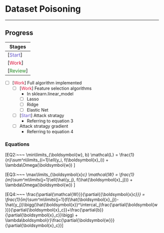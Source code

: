 # Dataset Poisoning
---

## Progress

|Stages|
|-|
| [<span style="color:slateblue">Start</span>]  |
| [<span style="color:crimson">Work</span>]  |
| [<span style="color:forestgreen">Review</span>] |

- [ ] [<span style="color:crimson">Work</span>] Full algorithm implemented
  - [ ] [<span style="color:crimson">Work</span>] Feature selection algorithms
    - In sklearn.linear_model
    - [ ] Lasso
    - [ ] Ridge
    - [ ] Elastic Net
  - [ ] [<span style="color:slateblue">Start</span>] Attack stratagy
    - Referring to equation 3 
  - [ ] Attack stratagy gradient
    - Referring to equation 4

### Equations

\[EQ2:~~~ \min\limits_{\boldsymbol{w}, b} \mathcal{L} = \frac{1}{n}\sum^n\limits_{i=1}\ell(y_i, f(\boldsymbol{x}_i)) + \lambda\Omega(\boldsymbol{w}) \]

\[EQ3:~~~ \max\limits_{\boldsymbol{x}_c} \mathcal{W} = \frac{1}{m}\sum^m\limits_{j=1}\ell(\hat{y_j}, f(\hat{\boldsymbol{x}_j})) + \lambda\Omega(\boldsymbol{w}) \]

\[EQ4:~~~ \frac{\partial{\mathcal{W}}}{\partial{{\boldsymbol{x}_c}}} = \frac{1}{m}\sum^m\limits_{j=1}(f(\hat{\boldsymbol{x}_j})-\hat{y_j})\bigg(\hat{\boldsymbol{x}}^\intercal_j\frac{\partial{\boldsymbol{w}}}{\partial{\boldsymbol{x}_c}}+\frac{\partial{b}}{\partial{\boldsymbol{x}_c}}\bigg) + \lambda\boldsymbol{r}\frac{\partial{\boldsymbol{w}}}{\partial{\boldsymbol{x}_c}}\]